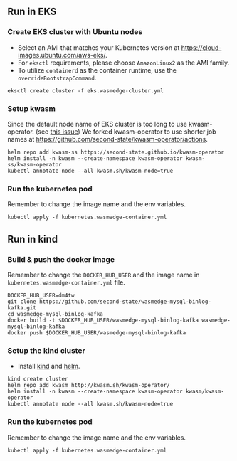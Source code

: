 ## Run in EKS

### Create EKS cluster with Ubuntu nodes

- Select an AMI that matches your Kubernetes version at https://cloud-images.ubuntu.com/aws-eks/.
- For `eksctl` requirements, please choose `AmazonLinux2` as the AMI family.
- To utilize `containerd` as the container runtime, use the `overrideBootstrapCommand`.

```
eksctl create cluster -f eks.wasmedge-cluster.yml
```

### Setup kwasm

Since the default node name of EKS cluster is too long to use kwasm-operator. (see [this issue](https://github.com/KWasm/kwasm-operator/issues/21))
We forked kwasm-operator to use shorter job names at https://github.com/second-state/kwasm-operator/actions.

```
helm repo add kwasm-ss https://second-state.github.io/kwasm-operator
helm install -n kwasm --create-namespace kwasm-operator kwasm-ss/kwasm-operator
kubectl annotate node --all kwasm.sh/kwasm-node=true
```

### Run the kubernetes pod

Remember to change the image name and the env variables.

```
kubectl apply -f kubernetes.wasmedge-container.yml
```

## Run in kind

### Build & push the docker image

Remember to change the `DOCKER_HUB_USER` and the image name in `kubernetes.wasmedge-container.yml` file.

```
DOCKER_HUB_USER=dm4tw
git clone https://github.com/second-state/wasmedge-mysql-binlog-kafka.git
cd wasmedge-mysql-binlog-kafka
docker build -t $DOCKER_HUB_USER/wasmedge-mysql-binlog-kafka wasmedge-mysql-binlog-kafka
docker push $DOCKER_HUB_USER/wasmedge-mysql-binlog-kafka
```

### Setup the kind cluster

- Install [kind](https://kind.sigs.k8s.io) and [helm](https://helm.sh/docs/intro/install/).

```
kind create cluster
helm repo add kwasm http://kwasm.sh/kwasm-operator/
helm install -n kwasm --create-namespace kwasm-operator kwasm/kwasm-operator
kubectl annotate node --all kwasm.sh/kwasm-node=true
```

### Run the kubernetes pod

Remember to change the image name and the env variables.

```
kubectl apply -f kubernetes.wasmedge-container.yml
```
